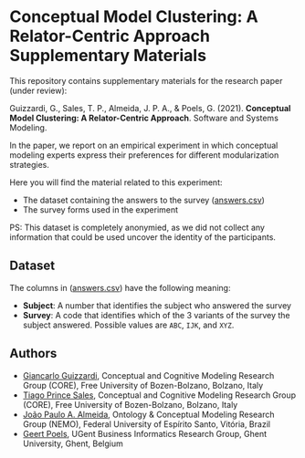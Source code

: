 # Conceptual Model Clustering: A Relator-Centric Approach <br>Supplementary Materials

This repository contains supplementary materials for the research paper (under review):

Guizzardi, G., Sales, T. P., Almeida, J. P. A., & Poels, G. (2021). **Conceptual Model Clustering: A Relator-Centric Approach**. Software and Systems Modeling.

In the paper, we report on an empirical experiment in which conceptual modeling experts express their preferences for different modularization strategies.

Here you will find the material related to this experiment:

* The dataset containing the answers to the survey ([answers.csv](/answers.csv))
* The survey forms used in the experiment

PS: This dataset is completely anonymied, as we did not collect any information that could be used uncover the identity of the participants.

## Dataset

The columns in ([answers.csv](/answers.csv)) have the following meaning:

* **Subject**: A number that identifies the subject who answered the survey
* **Survey**: A code that identifies which of the 3 variants of the survey the subject answered. Possible values are `ABC`, `IJK`, and `XYZ`.

## Authors

* [Giancarlo Guizzardi](http://www.inf.ufes.br/~gguizzardi/), Conceptual and Cognitive Modeling Research Group (CORE), Free University of Bozen-Bolzano, Bolzano, Italy
* [Tiago Prince Sales](https://www.inf.unibz.it/~tpsales/), Conceptual and Cognitive Modeling Research Group (CORE), Free University of Bozen-Bolzano, Bolzano, Italy
* [João Paulo A. Almeida](https://nemo.inf.ufes.br/equipe/jpalmeida/), Ontology & Conceptual Modeling Research Group (NEMO), Federal University of Espírito Santo, Vitória, Brazil
* [Geert Poels](https://www.mis.ugent.be/author/gpoels/), UGent Business Informatics Research Group, Ghent University, Ghent, Belgium

